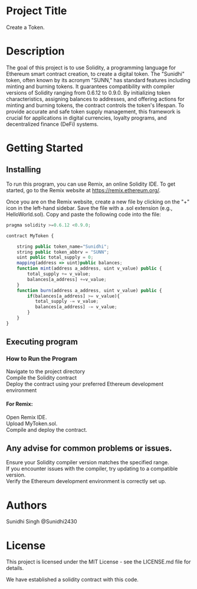 # Project Title  
Create a Token.

# Description  
The goal of this project is to use Solidity, a programming language for Ethereum smart contract creation, to create a digital token. The "Sunidhi" token, often known by its acronym "SUNN," has standard features including minting and burning tokens. It guarantees compatibility with compiler versions of Solidity ranging from 0.6.12 to 0.9.0. By initializing token characteristics, assigning balances to addresses, and offering actions for minting and burning tokens, the contract controls the token's lifespan. To provide accurate and safe token supply management, this framework is crucial for applications in digital currencies, loyalty programs, and decentralized finance (DeFi) systems.

# Getting Started

## Installing  
To run this program, you can use Remix, an online Solidity IDE. To get started, go to the Remix website at https://remix.ethereum.org/.

Once you are on the Remix website, create a new file by clicking on the "+" icon in the left-hand sidebar. Save the file with a .sol extension (e.g., HelloWorld.sol). Copy and paste the following code into the file:

```javascript
pragma solidity >=0.6.12 <0.9.0;

contract MyToken {

    string public token_name="Sunidhi";
    string public token_abbrv = "SUNN";
    uint public total_supply = 0;
    mapping(address => uint)public balances;
    function mint(address a_address, uint v_value) public {
        total_supply += v_value;
        balances[a_address] +=v_value;
    }
    function burn(address a_address, uint v_value) public {
        if(balances[a_address] >= v_value){
           total_supply -= v_value;
           balances[a_address] -= v_value;
        }
    } 
}
```

## Executing program    
### How to Run the Program      
Navigate to the project directory  
Compile the Solidity contract  
Deploy the contract using your preferred Ethereum development environment   

#### For Remix:    
Open Remix IDE.  
Upload MyToken.sol.  
Compile and deploy the contract.  


## Any advise for common problems or issues.   
Ensure your Solidity compiler version matches the specified range.  
If you encounter issues with the compiler, try updating to a compatible version.  
Verify the Ethereum development environment is correctly set up.  

# Authors  
Sunidhi Singh @Sunidhi2430

# License  
This project is licensed under the MIT License - see the LICENSE.md file for details.  

We have established a solidity contract with this code. 
